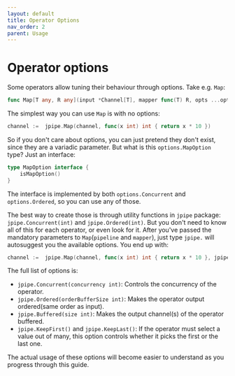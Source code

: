 ```yaml
---
layout: default
title: Operator Options
nav_order: 2
parent: Usage
---
```


<h1>Operator options</h1>

Some operators allow tuning their behaviour through options. Take e.g. `Map`:

```go
func Map[T any, R any](input *Channel[T], mapper func(T) R, opts ...options.MapOption) *Channel[R]
```

The simplest way you can use `Map` is with no options:

```go
channel :=  jpipe.Map(channel, func(x int) int { return x * 10 })
```

So if you don't care about options, you can just pretend they don't exist, since they are a variadic parameter. But what is this `options.MapOption` type? Just an interface:

```go
type MapOption interface {
    isMapOption()
}
```

The interface is implemented by both `options.Concurrent` and `options.Ordered`, so you can use any of those.

The best way to create those is through utility functions in `jpipe` package: `jpipe.Concurrent(int)` and `jpipe.Ordered(int)`. But you don't need to know all of this for each operator, or even look for it. After you've passed the mandatory parameters to `Map`(`pipeline` and `mapper`), just type `jpipe.` will autosuggest you the available options. You end up with:

```go
channel :=  jpipe.Map(channel, func(x int) int { return x * 10 }, jpipe.Concurrent(2), jpipe.Ordered(10))
```

The full list of options is:

- `jpipe.Concurrent(concurrency int)`: Controls the concurrency of the operator.
- `jpipe.Ordered(orderBufferSize int)`: Makes the operator output ordered(same order as input).
- `jpipe.Buffered(size int)`: Makes the output channel(s) of the operator buffered.
- `jpipe.KeepFirst()` and `jpipe.KeepLast()`: If the operator must select a value out of many, this option controls whether it picks the first or the last one.

The actual usage of these options will become easier to understand as you progress through this guide.